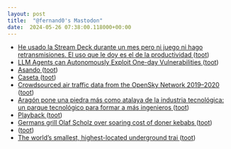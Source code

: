 ```yaml
---
layout: post
title:  "@fernand0's Mastodon"
date:  2024-05-26 07:38:00.118000+00:00
---
```

*  [He usado la Stream Deck durante un mes pero ni juego ni hago retransmisiones. El uso que le doy es el de la productividad ](https://www.xataka.com/perifericos/he-usado-stream-deck-durante-mes-juego-hago-retransmisiones-uso-que-le-doy-productivida) ([toot](https://mastodon.social/@fernand0/112506246274433634))
*  [LLM Agents can Autonomously Exploit One-day Vulnerabilities ](https://arxiv.org/abs/2404.0814) ([toot](https://mastodon.social/@fernand0/112504854256748345))
*  [Asando ](https://avecesunafoto.wordpress.com/2024/05/25/asando) ([toot](https://mastodon.social/@fernand0/112502997137114020))
*  [Caseta  ](https://www.flickr.com/photos/fernand0/53715525818/) ([toot](https://mastodon.social/@fernand0/112502955042050681))
*  [Crowdsourced air traffic data from the OpenSky Network 2019–2020 ](https://essd.copernicus.org/articles/13/357/2021/essd-13-357-2021.htm) ([toot](https://mastodon.social/@fernand0/112502949381932429))
*  [Aragón pone una piedra más como atalaya de la industria tecnológica: un parque tecnológico para formar a más ingenieros ](https://www.xataka.com/empresas-y-economia/aragon-pone-piedra-como-atalaya-industria-tecnologica-parque-tecnologico-para-formar-a-ingeniero) ([toot](https://mastodon.social/@fernand0/112502571491293822))
*  [Playback ](https://bbb.opencloud.lu/playback/presentation/2.3/e1d2665ed6d4ad3a07f23e5a3638fe49dc3a95b8-167904508245) ([toot](https://mastodon.social/@fernand0/112502347413507067))
*  [Germans grill Olaf Scholz over soaring cost of doner kebabs ](https://www.theguardian.com/world/article/2024/may/07/germans-grill-olaf-scholz-over-soaring-cost-of-doner-kebab) ([toot](https://mastodon.social/@fernand0/112502210399128724))
*  [ ](https://mstdn.social/@ecosdelfuturo) ([toot](https://mastodon.social/@fernand0/112502170764555018))
*  [The world’s smallest, highest-located underground trai ](https://mastodon.social/@fernand0/112502166617961322) ([toot](https://mastodon.social/@fernand0/112502166617961322))
